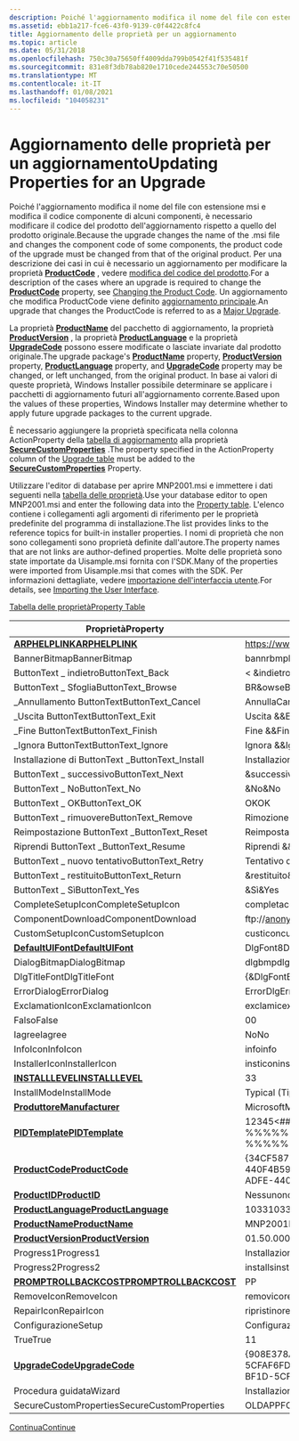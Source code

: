 ```yaml
---
description: Poiché l'aggiornamento modifica il nome del file con estensione msi e modifica il codice componente di alcuni componenti, è necessario modificare il codice del prodotto dell'aggiornamento rispetto a quello del prodotto originale.
ms.assetid: ebb1a217-fce6-43f0-9139-c0f4422c8fc4
title: Aggiornamento delle proprietà per un aggiornamento
ms.topic: article
ms.date: 05/31/2018
ms.openlocfilehash: 750c30a75650ff4009dda799b0542f41f535481f
ms.sourcegitcommit: 831e8f3db78ab820e1710cede244553c70e50500
ms.translationtype: MT
ms.contentlocale: it-IT
ms.lasthandoff: 01/08/2021
ms.locfileid: "104058231"
---
```

# <a name="updating-properties-for-an-upgrade"></a><span data-ttu-id="5bcc5-103">Aggiornamento delle proprietà per un aggiornamento</span><span class="sxs-lookup"><span data-stu-id="5bcc5-103">Updating Properties for an Upgrade</span></span>

<span data-ttu-id="5bcc5-104">Poiché l'aggiornamento modifica il nome del file con estensione msi e modifica il codice componente di alcuni componenti, è necessario modificare il codice del prodotto dell'aggiornamento rispetto a quello del prodotto originale.</span><span class="sxs-lookup"><span data-stu-id="5bcc5-104">Because the upgrade changes the name of the .msi file and changes the component code of some components, the product code of the upgrade must be changed from that of the original product.</span></span> <span data-ttu-id="5bcc5-105">Per una descrizione dei casi in cui è necessario un aggiornamento per modificare la proprietà [**ProductCode**](productcode.md) , vedere [modifica del codice del prodotto](changing-the-product-code.md).</span><span class="sxs-lookup"><span data-stu-id="5bcc5-105">For a description of the cases where an upgrade is required to change the [**ProductCode**](productcode.md) property, see [Changing the Product Code](changing-the-product-code.md).</span></span> <span data-ttu-id="5bcc5-106">Un aggiornamento che modifica ProductCode viene definito [aggiornamento principale](major-upgrades.md).</span><span class="sxs-lookup"><span data-stu-id="5bcc5-106">An upgrade that changes the ProductCode is referred to as a [Major Upgrade](major-upgrades.md).</span></span>

<span data-ttu-id="5bcc5-107">La proprietà [**ProductName**](productname.md) del pacchetto di aggiornamento, la proprietà [**ProductVersion**](productversion.md) , la proprietà [**ProductLanguage**](productlanguage.md) e la proprietà [**UpgradeCode**](upgradecode.md) possono essere modificate o lasciate invariate dal prodotto originale.</span><span class="sxs-lookup"><span data-stu-id="5bcc5-107">The upgrade package's [**ProductName**](productname.md) property, [**ProductVersion**](productversion.md) property, [**ProductLanguage**](productlanguage.md) property, and [**UpgradeCode**](upgradecode.md) property may be changed, or left unchanged, from the original product.</span></span> <span data-ttu-id="5bcc5-108">In base ai valori di queste proprietà, Windows Installer possibile determinare se applicare i pacchetti di aggiornamento futuri all'aggiornamento corrente.</span><span class="sxs-lookup"><span data-stu-id="5bcc5-108">Based upon the values of these properties, Windows Installer may determine whether to apply future upgrade packages to the current upgrade.</span></span>

<span data-ttu-id="5bcc5-109">È necessario aggiungere la proprietà specificata nella colonna ActionProperty della [tabella di aggiornamento](upgrade-table.md) alla proprietà [**SecureCustomProperties**](securecustomproperties.md) .</span><span class="sxs-lookup"><span data-stu-id="5bcc5-109">The property specified in the ActionProperty column of the [Upgrade table](upgrade-table.md) must be added to the [**SecureCustomProperties**](securecustomproperties.md) Property.</span></span>

<span data-ttu-id="5bcc5-110">Utilizzare l'editor di database per aprire MNP2001.msi e immettere i dati seguenti nella [tabella delle proprietà](property-table.md).</span><span class="sxs-lookup"><span data-stu-id="5bcc5-110">Use your database editor to open MNP2001.msi and enter the following data into the [Property table](property-table.md).</span></span> <span data-ttu-id="5bcc5-111">L'elenco contiene i collegamenti agli argomenti di riferimento per le proprietà predefinite del programma di installazione.</span><span class="sxs-lookup"><span data-stu-id="5bcc5-111">The list provides links to the reference topics for built-in installer properties.</span></span> <span data-ttu-id="5bcc5-112">I nomi di proprietà che non sono collegamenti sono proprietà definite dall'autore.</span><span class="sxs-lookup"><span data-stu-id="5bcc5-112">The property names that are not links are author-defined properties.</span></span> <span data-ttu-id="5bcc5-113">Molte delle proprietà sono state importate da Uisample.msi fornita con l'SDK.</span><span class="sxs-lookup"><span data-stu-id="5bcc5-113">Many of the properties were imported from Uisample.msi that comes with the SDK.</span></span> <span data-ttu-id="5bcc5-114">Per informazioni dettagliate, vedere [importazione dell'interfaccia utente](importing-the-user-interface.md).</span><span class="sxs-lookup"><span data-stu-id="5bcc5-114">For details, see [Importing the User Interface](importing-the-user-interface.md).</span></span>

[<span data-ttu-id="5bcc5-115">Tabella delle proprietà</span><span class="sxs-lookup"><span data-stu-id="5bcc5-115">Property Table</span></span>](property-table.md)



| <span data-ttu-id="5bcc5-116">Proprietà</span><span class="sxs-lookup"><span data-stu-id="5bcc5-116">Property</span></span>                                         | <span data-ttu-id="5bcc5-117">Valore</span><span class="sxs-lookup"><span data-stu-id="5bcc5-117">Value</span></span>                                     |
|--------------------------------------------------|-------------------------------------------|
| [<span data-ttu-id="5bcc5-118">**ARPHELPLINK**</span><span class="sxs-lookup"><span data-stu-id="5bcc5-118">**ARPHELPLINK**</span></span>](arphelplink.md)               | https://www.microsoft.com/management       |
| <span data-ttu-id="5bcc5-119">BannerBitmap</span><span class="sxs-lookup"><span data-stu-id="5bcc5-119">BannerBitmap</span></span>                                     | <span data-ttu-id="5bcc5-120">bannrbmp</span><span class="sxs-lookup"><span data-stu-id="5bcc5-120">bannrbmp</span></span>                                  |
| <span data-ttu-id="5bcc5-121">ButtonText \_ indietro</span><span class="sxs-lookup"><span data-stu-id="5bcc5-121">ButtonText\_Back</span></span>                                 | <span data-ttu-id="5bcc5-122">< &indietro</span><span class="sxs-lookup"><span data-stu-id="5bcc5-122">< &Back</span></span>                                |
| <span data-ttu-id="5bcc5-123">ButtonText \_ Sfoglia</span><span class="sxs-lookup"><span data-stu-id="5bcc5-123">ButtonText\_Browse</span></span>                               | <span data-ttu-id="5bcc5-124">BR&owse</span><span class="sxs-lookup"><span data-stu-id="5bcc5-124">Br&owse</span></span>                                   |
| <span data-ttu-id="5bcc5-125">\_Annullamento ButtonText</span><span class="sxs-lookup"><span data-stu-id="5bcc5-125">ButtonText\_Cancel</span></span>                               | <span data-ttu-id="5bcc5-126">Annulla</span><span class="sxs-lookup"><span data-stu-id="5bcc5-126">Cancel</span></span>                                    |
| <span data-ttu-id="5bcc5-127">\_Uscita ButtonText</span><span class="sxs-lookup"><span data-stu-id="5bcc5-127">ButtonText\_Exit</span></span>                                 | <span data-ttu-id="5bcc5-128">Uscita &</span><span class="sxs-lookup"><span data-stu-id="5bcc5-128">&Exit</span></span>                                     |
| <span data-ttu-id="5bcc5-129">\_Fine ButtonText</span><span class="sxs-lookup"><span data-stu-id="5bcc5-129">ButtonText\_Finish</span></span>                               | <span data-ttu-id="5bcc5-130">Fine &</span><span class="sxs-lookup"><span data-stu-id="5bcc5-130">&Finish</span></span>                                   |
| <span data-ttu-id="5bcc5-131">\_Ignora ButtonText</span><span class="sxs-lookup"><span data-stu-id="5bcc5-131">ButtonText\_Ignore</span></span>                               | <span data-ttu-id="5bcc5-132">Ignora &</span><span class="sxs-lookup"><span data-stu-id="5bcc5-132">&Ignore</span></span>                                   |
| <span data-ttu-id="5bcc5-133">Installazione di ButtonText \_</span><span class="sxs-lookup"><span data-stu-id="5bcc5-133">ButtonText\_Install</span></span>                              | <span data-ttu-id="5bcc5-134">Installazione &</span><span class="sxs-lookup"><span data-stu-id="5bcc5-134">&Install</span></span>                                  |
| <span data-ttu-id="5bcc5-135">ButtonText \_ successivo</span><span class="sxs-lookup"><span data-stu-id="5bcc5-135">ButtonText\_Next</span></span>                                 | <span data-ttu-id="5bcc5-136">&successiva ></span><span class="sxs-lookup"><span data-stu-id="5bcc5-136">&Next ></span></span>                                |
| <span data-ttu-id="5bcc5-137">ButtonText \_ No</span><span class="sxs-lookup"><span data-stu-id="5bcc5-137">ButtonText\_No</span></span>                                   | <span data-ttu-id="5bcc5-138">&No</span><span class="sxs-lookup"><span data-stu-id="5bcc5-138">&No</span></span>                                       |
| <span data-ttu-id="5bcc5-139">ButtonText \_ OK</span><span class="sxs-lookup"><span data-stu-id="5bcc5-139">ButtonText\_OK</span></span>                                   | <span data-ttu-id="5bcc5-140">OK</span><span class="sxs-lookup"><span data-stu-id="5bcc5-140">OK</span></span>                                        |
| <span data-ttu-id="5bcc5-141">ButtonText \_ rimuovere</span><span class="sxs-lookup"><span data-stu-id="5bcc5-141">ButtonText\_Remove</span></span>                               | <span data-ttu-id="5bcc5-142">Rimozione &</span><span class="sxs-lookup"><span data-stu-id="5bcc5-142">&Remove</span></span>                                   |
| <span data-ttu-id="5bcc5-143">Reimpostazione ButtonText \_</span><span class="sxs-lookup"><span data-stu-id="5bcc5-143">ButtonText\_Reset</span></span>                                | <span data-ttu-id="5bcc5-144">Reimpostazione &</span><span class="sxs-lookup"><span data-stu-id="5bcc5-144">&Reset</span></span>                                    |
| <span data-ttu-id="5bcc5-145">Riprendi ButtonText \_</span><span class="sxs-lookup"><span data-stu-id="5bcc5-145">ButtonText\_Resume</span></span>                               | <span data-ttu-id="5bcc5-146">Riprendi &</span><span class="sxs-lookup"><span data-stu-id="5bcc5-146">&Resume</span></span>                                   |
| <span data-ttu-id="5bcc5-147">ButtonText \_ nuovo tentativo</span><span class="sxs-lookup"><span data-stu-id="5bcc5-147">ButtonText\_Retry</span></span>                                | <span data-ttu-id="5bcc5-148">Tentativo di &</span><span class="sxs-lookup"><span data-stu-id="5bcc5-148">&Retry</span></span>                                    |
| <span data-ttu-id="5bcc5-149">ButtonText \_ restituito</span><span class="sxs-lookup"><span data-stu-id="5bcc5-149">ButtonText\_Return</span></span>                               | <span data-ttu-id="5bcc5-150">&restituito</span><span class="sxs-lookup"><span data-stu-id="5bcc5-150">&Return</span></span>                                   |
| <span data-ttu-id="5bcc5-151">ButtonText \_ Sì</span><span class="sxs-lookup"><span data-stu-id="5bcc5-151">ButtonText\_Yes</span></span>                                  | <span data-ttu-id="5bcc5-152">&Sì</span><span class="sxs-lookup"><span data-stu-id="5bcc5-152">&Yes</span></span>                                      |
| <span data-ttu-id="5bcc5-153">CompleteSetupIcon</span><span class="sxs-lookup"><span data-stu-id="5bcc5-153">CompleteSetupIcon</span></span>                                | <span data-ttu-id="5bcc5-154">completa</span><span class="sxs-lookup"><span data-stu-id="5bcc5-154">completi</span></span>                                  |
| <span data-ttu-id="5bcc5-155">ComponentDownload</span><span class="sxs-lookup"><span data-stu-id="5bcc5-155">ComponentDownload</span></span>                                | ftp://anonymous@microsoft.com/components/ |
| <span data-ttu-id="5bcc5-156">CustomSetupIcon</span><span class="sxs-lookup"><span data-stu-id="5bcc5-156">CustomSetupIcon</span></span>                                  | <span data-ttu-id="5bcc5-157">custicon</span><span class="sxs-lookup"><span data-stu-id="5bcc5-157">custicon</span></span>                                  |
| [<span data-ttu-id="5bcc5-158">**DefaultUIFont**</span><span class="sxs-lookup"><span data-stu-id="5bcc5-158">**DefaultUIFont**</span></span>](defaultuifont.md)           | <span data-ttu-id="5bcc5-159">DlgFont8</span><span class="sxs-lookup"><span data-stu-id="5bcc5-159">DlgFont8</span></span>                                  |
| <span data-ttu-id="5bcc5-160">DialogBitmap</span><span class="sxs-lookup"><span data-stu-id="5bcc5-160">DialogBitmap</span></span>                                     | <span data-ttu-id="5bcc5-161">dlgbmp</span><span class="sxs-lookup"><span data-stu-id="5bcc5-161">dlgbmp</span></span>                                    |
| <span data-ttu-id="5bcc5-162">DlgTitleFont</span><span class="sxs-lookup"><span data-stu-id="5bcc5-162">DlgTitleFont</span></span>                                     | <span data-ttu-id="5bcc5-163">{&DlgFontBold8}</span><span class="sxs-lookup"><span data-stu-id="5bcc5-163">{&DlgFontBold8}</span></span>                           |
| <span data-ttu-id="5bcc5-164">ErrorDialog</span><span class="sxs-lookup"><span data-stu-id="5bcc5-164">ErrorDialog</span></span>                                      | <span data-ttu-id="5bcc5-165">ErrorDlg</span><span class="sxs-lookup"><span data-stu-id="5bcc5-165">ErrorDlg</span></span>                                  |
| <span data-ttu-id="5bcc5-166">ExclamationIcon</span><span class="sxs-lookup"><span data-stu-id="5bcc5-166">ExclamationIcon</span></span>                                  | <span data-ttu-id="5bcc5-167">exclamic</span><span class="sxs-lookup"><span data-stu-id="5bcc5-167">exclamic</span></span>                                  |
| <span data-ttu-id="5bcc5-168">Falso</span><span class="sxs-lookup"><span data-stu-id="5bcc5-168">False</span></span>                                            | <span data-ttu-id="5bcc5-169">0</span><span class="sxs-lookup"><span data-stu-id="5bcc5-169">0</span></span>                                         |
| <span data-ttu-id="5bcc5-170">Iagree</span><span class="sxs-lookup"><span data-stu-id="5bcc5-170">Iagree</span></span>                                           | <span data-ttu-id="5bcc5-171">No</span><span class="sxs-lookup"><span data-stu-id="5bcc5-171">No</span></span>                                        |
| <span data-ttu-id="5bcc5-172">InfoIcon</span><span class="sxs-lookup"><span data-stu-id="5bcc5-172">InfoIcon</span></span>                                         | <span data-ttu-id="5bcc5-173">info</span><span class="sxs-lookup"><span data-stu-id="5bcc5-173">info</span></span>                                      |
| <span data-ttu-id="5bcc5-174">InstallerIcon</span><span class="sxs-lookup"><span data-stu-id="5bcc5-174">InstallerIcon</span></span>                                    | <span data-ttu-id="5bcc5-175">insticon</span><span class="sxs-lookup"><span data-stu-id="5bcc5-175">insticon</span></span>                                  |
| [<span data-ttu-id="5bcc5-176">**INSTALLLEVEL**</span><span class="sxs-lookup"><span data-stu-id="5bcc5-176">**INSTALLLEVEL**</span></span>](installlevel.md)             | <span data-ttu-id="5bcc5-177">3</span><span class="sxs-lookup"><span data-stu-id="5bcc5-177">3</span></span>                                         |
| <span data-ttu-id="5bcc5-178">InstallMode</span><span class="sxs-lookup"><span data-stu-id="5bcc5-178">InstallMode</span></span>                                      | <span data-ttu-id="5bcc5-179">Typical (Tipica)</span><span class="sxs-lookup"><span data-stu-id="5bcc5-179">Typical</span></span>                                   |
| [<span data-ttu-id="5bcc5-180">**Produttore**</span><span class="sxs-lookup"><span data-stu-id="5bcc5-180">**Manufacturer**</span></span>](manufacturer.md)             | <span data-ttu-id="5bcc5-181">Microsoft</span><span class="sxs-lookup"><span data-stu-id="5bcc5-181">Microsoft</span></span>                                 |
| [<span data-ttu-id="5bcc5-182">**PIDTemplate**</span><span class="sxs-lookup"><span data-stu-id="5bcc5-182">**PIDTemplate**</span></span>](pidtemplate.md)               | <span data-ttu-id="5bcc5-183">12345<\#\#\#-%%%%%%%>@@@@@</span><span class="sxs-lookup"><span data-stu-id="5bcc5-183">12345<\#\#\#-%%%%%%%>@@@@@</span></span>          |
| [<span data-ttu-id="5bcc5-184">**ProductCode**</span><span class="sxs-lookup"><span data-stu-id="5bcc5-184">**ProductCode**</span></span>](productcode.md)               | <span data-ttu-id="5bcc5-185">{34CF587C-1D8F-4DD5-ADFE-440F4B593987}</span><span class="sxs-lookup"><span data-stu-id="5bcc5-185">{34CF587C-1D8F-4DD5-ADFE-440F4B593987}</span></span>    |
| [<span data-ttu-id="5bcc5-186">**ProductID**</span><span class="sxs-lookup"><span data-stu-id="5bcc5-186">**ProductID**</span></span>](productid.md)                   | <span data-ttu-id="5bcc5-187">Nessuno</span><span class="sxs-lookup"><span data-stu-id="5bcc5-187">none</span></span>                                      |
| [<span data-ttu-id="5bcc5-188">**ProductLanguage**</span><span class="sxs-lookup"><span data-stu-id="5bcc5-188">**ProductLanguage**</span></span>](productlanguage.md)       | <span data-ttu-id="5bcc5-189">1033</span><span class="sxs-lookup"><span data-stu-id="5bcc5-189">1033</span></span>                                      |
| [<span data-ttu-id="5bcc5-190">**ProductName**</span><span class="sxs-lookup"><span data-stu-id="5bcc5-190">**ProductName**</span></span>](productname.md)               | <span data-ttu-id="5bcc5-191">MNP2001</span><span class="sxs-lookup"><span data-stu-id="5bcc5-191">MNP2001</span></span>                                   |
| [<span data-ttu-id="5bcc5-192">**ProductVersion**</span><span class="sxs-lookup"><span data-stu-id="5bcc5-192">**ProductVersion**</span></span>](productversion.md)         | <span data-ttu-id="5bcc5-193">01.50.0000</span><span class="sxs-lookup"><span data-stu-id="5bcc5-193">01.50.0000</span></span>                                |
| <span data-ttu-id="5bcc5-194">Progress1</span><span class="sxs-lookup"><span data-stu-id="5bcc5-194">Progress1</span></span>                                        | <span data-ttu-id="5bcc5-195">Installazione</span><span class="sxs-lookup"><span data-stu-id="5bcc5-195">Installing</span></span>                                |
| <span data-ttu-id="5bcc5-196">Progress2</span><span class="sxs-lookup"><span data-stu-id="5bcc5-196">Progress2</span></span>                                        | <span data-ttu-id="5bcc5-197">installs</span><span class="sxs-lookup"><span data-stu-id="5bcc5-197">installs</span></span>                                  |
| [<span data-ttu-id="5bcc5-198">**PROMPTROLLBACKCOST**</span><span class="sxs-lookup"><span data-stu-id="5bcc5-198">**PROMPTROLLBACKCOST**</span></span>](promptrollbackcost.md) | <span data-ttu-id="5bcc5-199">P</span><span class="sxs-lookup"><span data-stu-id="5bcc5-199">P</span></span>                                         |
| <span data-ttu-id="5bcc5-200">RemoveIcon</span><span class="sxs-lookup"><span data-stu-id="5bcc5-200">RemoveIcon</span></span>                                       | <span data-ttu-id="5bcc5-201">removico</span><span class="sxs-lookup"><span data-stu-id="5bcc5-201">removico</span></span>                                  |
| <span data-ttu-id="5bcc5-202">RepairIcon</span><span class="sxs-lookup"><span data-stu-id="5bcc5-202">RepairIcon</span></span>                                       | <span data-ttu-id="5bcc5-203">ripristino</span><span class="sxs-lookup"><span data-stu-id="5bcc5-203">repairic</span></span>                                  |
| <span data-ttu-id="5bcc5-204">Configurazione</span><span class="sxs-lookup"><span data-stu-id="5bcc5-204">Setup</span></span>                                            | <span data-ttu-id="5bcc5-205">Configurazione</span><span class="sxs-lookup"><span data-stu-id="5bcc5-205">Setup</span></span>                                     |
| <span data-ttu-id="5bcc5-206">True</span><span class="sxs-lookup"><span data-stu-id="5bcc5-206">True</span></span>                                             | <span data-ttu-id="5bcc5-207">1</span><span class="sxs-lookup"><span data-stu-id="5bcc5-207">1</span></span>                                         |
| [<span data-ttu-id="5bcc5-208">**UpgradeCode**</span><span class="sxs-lookup"><span data-stu-id="5bcc5-208">**UpgradeCode**</span></span>](upgradecode.md)               | <span data-ttu-id="5bcc5-209">{908E378A-9551-4772-BF1D-5CFAF6FD9CB4}</span><span class="sxs-lookup"><span data-stu-id="5bcc5-209">{908E378A-9551-4772-BF1D-5CFAF6FD9CB4}</span></span>    |
| <span data-ttu-id="5bcc5-210">Procedura guidata</span><span class="sxs-lookup"><span data-stu-id="5bcc5-210">Wizard</span></span>                                           | <span data-ttu-id="5bcc5-211">Installazione guidata</span><span class="sxs-lookup"><span data-stu-id="5bcc5-211">Setup Wizard</span></span>                              |
| <span data-ttu-id="5bcc5-212">SecureCustomProperties</span><span class="sxs-lookup"><span data-stu-id="5bcc5-212">SecureCustomProperties</span></span>                           | <span data-ttu-id="5bcc5-213">OLDAPPFOUND</span><span class="sxs-lookup"><span data-stu-id="5bcc5-213">OLDAPPFOUND</span></span>                               |



 

[<span data-ttu-id="5bcc5-214">Continua</span><span class="sxs-lookup"><span data-stu-id="5bcc5-214">Continue</span></span>](updating-sequence-tables-for-an-upgrade.md)

 

 



